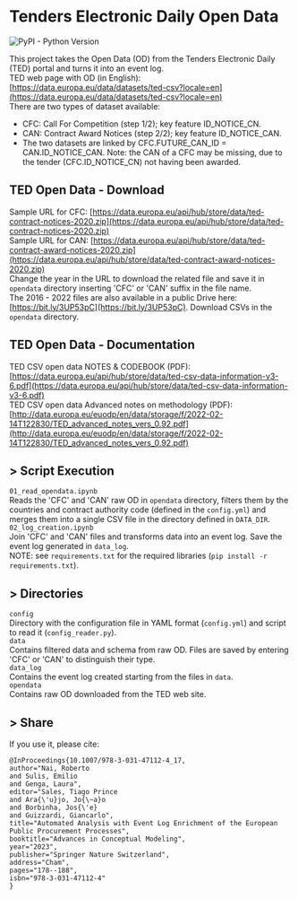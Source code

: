 # Tenders Electronic Daily Open Data
![PyPI - Python Version](https://img.shields.io/badge/python-3.12-3776AB?logo=python)    

This project takes the Open Data (OD) from the Tenders Electronic Daily (TED) portal and turns it into an event log.  
TED web page with OD (in English): [https://data.europa.eu/data/datasets/ted-csv?locale=en](https://data.europa.eu/data/datasets/ted-csv?locale=en)  
There are two types of dataset available:  
- CFC: Call For Competition (step 1/2); key feature ID_NOTICE_CN.  
- CAN: Contract Award Notices (step 2/2); key feature ID_NOTICE_CAN.    
- The two datasets are linked by CFC.FUTURE_CAN_ID = CAN.ID_NOTICE_CAN. Note: the CAN of a CFC may be missing, due to the tender (CFC.ID_NOTICE_CN) not having been awarded.

## TED Open Data - Download
Sample URL for CFC: [https://data.europa.eu/api/hub/store/data/ted-contract-notices-2020.zip](https://data.europa.eu/api/hub/store/data/ted-contract-notices-2020.zip)  
Sample URL for CAN: [https://data.europa.eu/api/hub/store/data/ted-contract-award-notices-2020.zip](https://data.europa.eu/api/hub/store/data/ted-contract-award-notices-2020.zip)  
Change the year in the URL to download the related file and save it in ```opendata``` directory inserting 'CFC' or 'CAN' suffix in the file name.  
The 2016 - 2022 files are also available in a public Drive here: [https://bit.ly/3UP53pC](https://bit.ly/3UP53pC). Download CSVs in the ```opendata```  directory.  

## TED Open Data - Documentation
TED CSV open data NOTES & CODEBOOK (PDF): [https://data.europa.eu/api/hub/store/data/ted-csv-data-information-v3-6.pdf](https://data.europa.eu/api/hub/store/data/ted-csv-data-information-v3-6.pdf)  
TED CSV open data Advanced notes on methodology (PDF): [http://data.europa.eu/euodp/en/data/storage/f/2022-02-14T122830/TED_advanced_notes_vers_0.92.pdf](http://data.europa.eu/euodp/en/data/storage/f/2022-02-14T122830/TED_advanced_notes_vers_0.92.pdf)

## > Script Execution
```01_read_opendata.ipynb```  
Reads the 'CFC' and 'CAN' raw OD in ```opendata``` directory, filters them by the countries and contract authority code (defined in the ```config.yml```) and merges them into a single CSV file in the directory defined in ```DATA_DIR```.    
```02_log_creation.ipynb```  
Join 'CFC' and 'CAN' files and transforms data into an event log. Save the event log generated in ```data_log```.  
NOTE: see ```requirements.txt``` for the required libraries (```pip install -r requirements.txt```).  

## > Directories
```config```  
Directory with the configuration file in YAML format (```config.yml```) and script to read it (```config_reader.py```).   
```data```  
Contains filtered data and schema from raw OD. Files are saved by entering 'CFC' or 'CAN' to distinguish their type.  
```data_log```  
Contains the event log created starting from the files in ```data```.   
```opendata```    
Contains raw OD downloaded from the TED web site. 

## > Share
If you use it, please cite:    
```
@InProceedings{10.1007/978-3-031-47112-4_17,
author="Nai, Roberto
and Sulis, Emilio
and Genga, Laura",
editor="Sales, Tiago Prince
and Ara{\'u}jo, Jo{\~a}o
and Borbinha, Jos{\'e}
and Guizzardi, Giancarlo",
title="Automated Analysis with Event Log Enrichment of the European Public Procurement Processes",
booktitle="Advances in Conceptual Modeling",
year="2023",
publisher="Springer Nature Switzerland",
address="Cham",
pages="178--188",
isbn="978-3-031-47112-4"
}
```